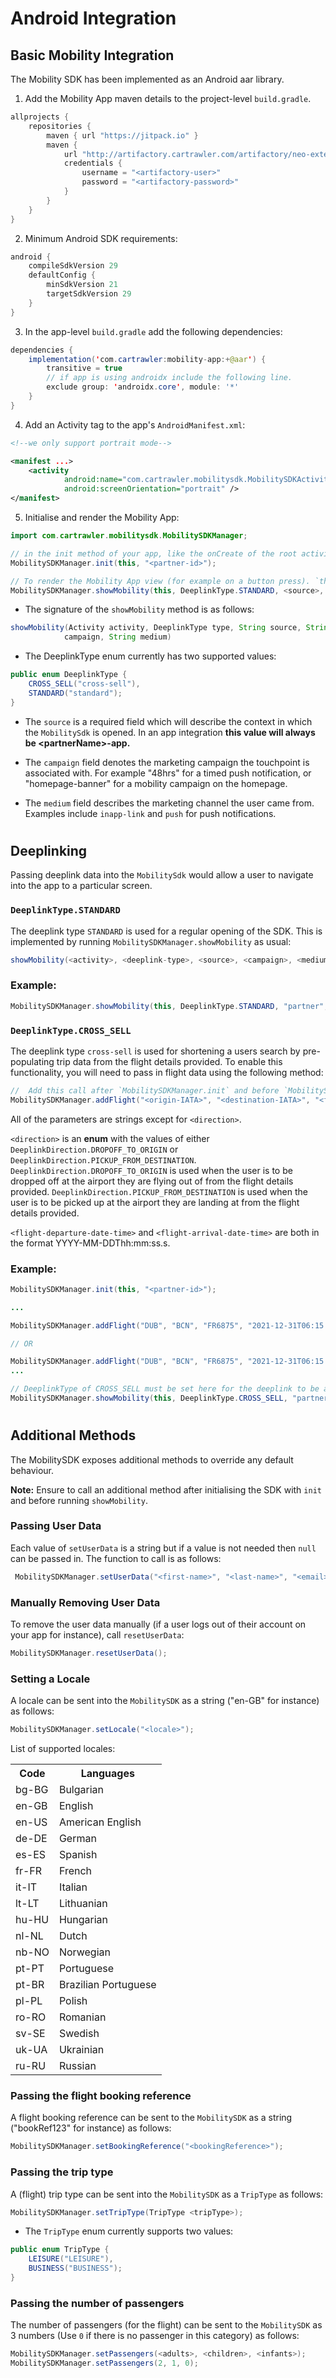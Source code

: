 # Android Integration

## Basic Mobility Integration

The Mobility SDK has been implemented as an Android aar library.

1. Add the Mobility App maven details to the project-level `build.gradle`.

```java
allprojects {
    repositories {
        maven { url "https://jitpack.io" }
        maven {
            url "http://artifactory.cartrawler.com/artifactory/neo-external"
            credentials {
                username = "<artifactory-user>"
                password = "<artifactory-password>"
            }
        }
    }
}
```

2. Minimum Android SDK requirements:

```java
android {
    compileSdkVersion 29
    defaultConfig {
        minSdkVersion 21
        targetSdkVersion 29
    }
}
```

3. In the app-level `build.gradle` add the following dependencies:

```java
dependencies {
    implementation('com.cartrawler:mobility-app:+@aar') {
        transitive = true
        // if app is using androidx include the following line.
        exclude group: 'androidx.core', module: '*'
    }
}
```

4. Add an Activity tag to the app's `AndroidManifest.xml`:

```xml
<!--we only support portrait mode-->

<manifest ...>
    <activity
            android:name="com.cartrawler.mobilitysdk.MobilitySDKActivity"
            android:screenOrientation="portrait" />
</manifest>
```

5. Initialise and render the Mobility App:

```java
import com.cartrawler.mobilitysdk.MobilitySDKManager;

// in the init method of your app, like the onCreate of the root activity. `this` should be an Android Activity. `init` should only be called once.
MobilitySDKManager.init(this, "<partner-id>");

// To render the Mobility App view (for example on a button press). `this` should be an Android Activity.
MobilitySDKManager.showMobility(this, DeeplinkType.STANDARD, <source>, <campaign>, <medium>);
```

- The signature of the `showMobility` method is as follows:

```java
showMobility(Activity activity, DeeplinkType type, String source, String
            campaign, String medium)
```

- The DeeplinkType enum currently has two supported values:

```java
public enum DeeplinkType {
    CROSS_SELL("cross-sell"),
    STANDARD("standard");
}
```

- The `source` is a required field which will describe the context in which the `MobilitySdk` is opened.
  In an app integration **this value will always be \<partnerName\>-app.**

- The `campaign` field denotes the marketing campaign the touchpoint is associated with. For example "48hrs" for a timed push notification, or "homepage-banner" for a mobility campaign on the homepage.

- The `medium` field describes the marketing channel the user came from. Examples include `inapp-link` and `push` for push notifications.

#

## Deeplinking

Passing deeplink data into the `MobilitySdk` would allow a user to navigate into the app to a particular screen.

### `DeeplinkType.STANDARD`

The deeplink type `STANDARD` is used for a regular opening of the SDK. This is implemented by running `MobilitySDKManager.showMobility` as usual:

```java
showMobility(<activity>, <deeplink-type>, <source>, <campaign>, <medium>)
```

### Example:

```java
MobilitySDKManager.showMobility(this, DeeplinkType.STANDARD, "partner", "standard","menu");
```

### `DeeplinkType.CROSS_SELL`

The deeplink type `cross-sell` is used for shortening a users search by pre-populating trip data from the flight details provided. To enable this functionality, you will need to pass in flight data using the following method:

```java
//  Add this call after `MobilitySDKManager.init` and before `MobilitySDKManager.showMobility`
MobilitySDKManager.addFlight("<origin-IATA>", "<destination-IATA>", "<flight-number>", "<flight-departure-date-time>", "<flight-arrival-date-time>", "<origin-airport-name>", "<destination-airport-name>","<direction>");
```

All of the parameters are strings except for `<direction>`.

`<direction>` is an **enum** with the values of either `DeeplinkDirection.DROPOFF_TO_ORIGIN` or `DeeplinkDirection.PICKUP_FROM_DESTINATION`. `DeeplinkDirection.DROPOFF_TO_ORIGIN` is used when the user is to be dropped off at the airport they are flying out of from the flight details provided. `DeeplinkDirection.PICKUP_FROM_DESTINATION` is used when the user is to be picked up at the airport they are landing at from the flight details provided.

`<flight-departure-date-time>` and `<flight-arrival-date-time>` are both in the format YYYY-MM-DDThh:mm:ss.s.

### Example:

```java
MobilitySDKManager.init(this, "<partner-id>");

...

MobilitySDKManager.addFlight("DUB", "BCN", "FR6875", "2021-12-31T06:15:00.001", "2021-12-31T09:40:00.001", "Dublin Airport (Terminal 1)", "Barcelona Airport", DeeplinkDirection.DROPOFF_TO_ORIGIN);

// OR

MobilitySDKManager.addFlight("DUB", "BCN", "FR6875", "2021-12-31T06:15:00.001", "2021-12-31T09:40:00.001", "Dublin Airport (Terminal 1)", "Barcelona Airport", DeeplinkDirection.PICKUP_FROM_DESTINATION);
...

// DeeplinkType of CROSS_SELL must be set here for the deeplink to be actioned
MobilitySDKManager.showMobility(this, DeeplinkType.CROSS_SELL, "partner", "standard","menu");
```

#

## Additional Methods

The MobilitySDK exposes additional methods to override any default behaviour.

<b>Note:</b> Ensure to call an additional method after initialising the SDK with `init` and before running `showMobility`.

### Passing User Data

Each value of `setUserData` is a string but if a value is not needed then `null` can be passed in. The function to call is as follows:

```java
 MobilitySDKManager.setUserData("<first-name>", "<last-name>", "<email>", "<mobile-number>");
```

### Manually Removing User Data

To remove the user data manually (if a user logs out of their account on your app for instance), call `resetUserData`:

```java
MobilitySDKManager.resetUserData();
```

### Setting a Locale

A locale can be sent into the `MobilitySDK` as a string ("en-GB" for instance) as follows:

```java
MobilitySDKManager.setLocale("<locale>");
```

List of supported locales:

<table>
<tr>
    <th>Code</th>
    <th>Languages</th>
</tr>
<tr>
    <td>bg-BG</td>
    <td>Bulgarian</td>
</tr>
<tr>
    <td>en-GB</td>
    <td>English</td>
</tr>
<tr>
    <td>en-US</td>
    <td>American English</td>
</tr>
<tr>
    <td>de-DE</td>
    <td>German</td>
</tr>
<tr>
    <td>es-ES</td>
    <td>Spanish</td>
</tr>
<tr>
    <td>fr-FR</td>
    <td>French</td>
</tr>
<tr>
    <td>it-IT</td>
    <td>Italian</td>
</tr>
<tr>
    <td>lt-LT</td>
    <td>Lithuanian</td>
</tr>

<tr>
    <td>hu-HU</td>
    <td>Hungarian</td>
</tr>
<tr>
    <td>nl-NL</td>
    <td>Dutch</td>
</tr>
<tr>
    <td>nb-NO</td>
    <td>Norwegian</td>
</tr>
<tr>
    <td>pt-PT</td>
    <td>Portuguese</td>
</tr>
</tr>
<tr>
    <td>pt-BR</td>
    <td>Brazilian Portuguese</td>
</tr>
</tr>
<tr>
    <td>pl-PL</td>
    <td>Polish</td>
</tr>
</tr>
<tr>
    <td>ro-RO</td>
    <td>Romanian</td>
</tr>
</tr>
<tr>
    <td>sv-SE</td>
    <td>Swedish</td>
</tr>
</tr>
<tr>
    <td>uk-UA</td>
    <td>Ukrainian</td>
</tr>
<tr>
    <td>ru-RU</td>
    <td>Russian</td>
</tr>
</table>

### Passing the flight booking reference

A flight booking reference can be sent to the `MobilitySDK` as a string ("bookRef123" for instance) as follows:

```java
MobilitySDKManager.setBookingReference("<bookingReference>");
```

### Passing the trip type

A (flight) trip type can be sent into the `MobilitySDK` as a `TripType` as follows:

```java
MobilitySDKManager.setTripType(TripType <tripType>);
```

- The `TripType` enum currently supports two values:

```java
public enum TripType {
    LEISURE("LEISURE"),
    BUSINESS("BUSINESS");
}
```

### Passing the number of passengers

The number of passengers (for the flight) can be sent to the `MobilitySDK` as 3 numbers (Use `0` if there is no passenger in this category) as follows:

```java
MobilitySDKManager.setPassengers(<adults>, <children>, <infants>);
MobilitySDKManager.setPassengers(2, 1, 0);
```
